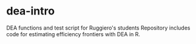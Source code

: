 # dea-intro
DEA functions and test script for Ruggiero's students
Repository includes code for estimating efficiency frontiers with DEA in R.
